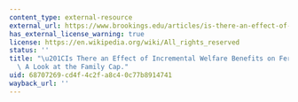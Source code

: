 ```yaml
---
content_type: external-resource
external_url: https://www.brookings.edu/articles/is-there-an-effect-of-incremental-welfare-benefits-on-fertility-behavior-a-look-at-the-family-cap/
has_external_license_warning: true
license: https://en.wikipedia.org/wiki/All_rights_reserved
status: ''
title: "\u201CIs There an Effect of Incremental Welfare Benefits on Fertility Behavior?\
  \ A Look at the Family Cap."
uid: 68707269-cd4f-4c2f-a8c4-0c77b8914741
wayback_url: ''
---
```

